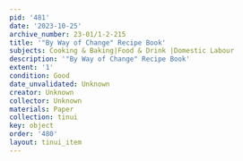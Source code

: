 ```yaml
---
pid: '481'
date: '2023-10-25'
archive_number: 23-01/1-2-215
title: '"By Way of Change" Recipe Book'
subjects: Cooking & Baking|Food & Drink |Domestic Labour
description: '"By Way of Change" Recipe Book'
extent: '1'
condition: Good
date_unvalidated: Unknown
creator: Unknown
collector: Unknown
materials: Paper
collection: tinui
key: object
order: '480'
layout: tinui_item
---
```

